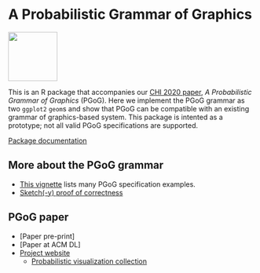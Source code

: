 # A Probabilistic Grammar of Graphics

<img src="https://xiaoyingpu.github.io/images/pgog-thumbnail.jpg" width="100">

This is an R package that accompanies our [CHI 2020 paper](https://osf.io/dy8qv/), _A Probabilistic Grammar of Graphics_ (PGoG). Here we implement the PGoG grammar as two `ggplot2` `geom`s and show that PGoG can be compatible with an existing grammar of graphics-based system. This package is intented as a prototype; not all valid PGoG specifications are supported.

[Package documentation]()



## More about the PGoG grammar
- [This vignette]() lists many PGoG specification examples.
- [Sketch(-y) proof of correctness](https://xiaoyingpu.github.io/note/correctness-proof/)

## PGoG paper
- [Paper pre-print]
- [Paper at ACM DL]
- [Project website]()
  - [Probabilistic visualization collection]()

